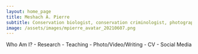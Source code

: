 ```yaml
---
layout: home_page
title: Meshach A. Pierre
subtitle: Conservation biologist, conservation criminologist, photographer, and writer
image: /assets/images/mpierre_avatar_20210607.png
---
```



Who Am I? - Research - Teaching - Photo/Video/Writing - CV - Social Media
